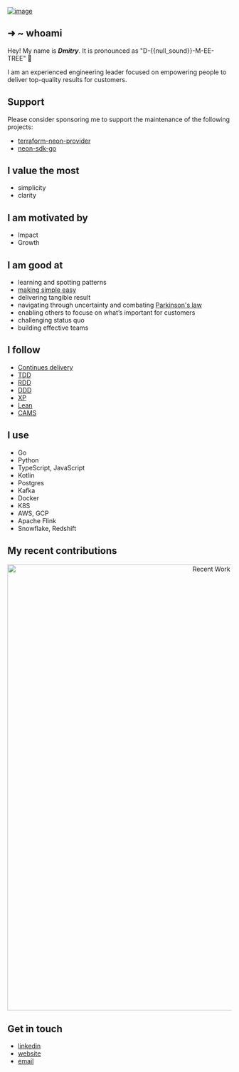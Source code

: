 [![image](https://github.com/kislerdm/kislerdm/assets/13434797/f35abb6c-24d0-4fee-b3c8-b3ebb338f112)](https://www.dkisler.com)

## ➜ ~ whoami

Hey! My name is <em><strong>Dmitry</strong></em>. It is pronounced as "D-{{null_sound}}-M-EE-TREE" 🙂

I am an experienced engineering leader focused on empowering people to deliver top-quality results for customers.

## Support

Please consider sponsoring me to support the maintenance of the following projects:
- [terraform-neon-provider](https://github.com/kislerdm/terraform-provider-neon)
- [neon-sdk-go](https://github.com/kislerdm/neon-sdk-go)

## I value the most

- simplicity
- clarity

## I am motivated by

- Impact
- Growth

## I am good at

- learning and spotting patterns
- [making simple easy](https://www.youtube.com/watch?v=SxdOUGdseq4)
- delivering tangible result
- navigating through uncertainty and combating [Parkinson's law](https://www.atlassian.com/blog/productivity/what-is-parkinsons-law)
- enabling others to focuse on what’s important for customers
- challenging status quo
- building effective teams

## I follow

- [Continues delivery](https://agilemanifesto.org/)
- [TDD](https://www.amazon.com/Kent-Beck/dp/0321146530)
- [RDD](https://tom.preston-werner.com/2010/08/23/readme-driven-development.html)
- [DDD](https://www.amazon.com/Domain-Driven-Design-Tackling-Complexity-Software/dp/0321125215/)
- [XP](http://www.extremeprogramming.org/)
- [Lean](https://businessmap.io/lean-management/what-is-lean-management)
- [CAMS](https://medium.com/@seanguthrie/devops-principles-the-cams-model-9687591ca37a)

## I use

- Go
- Python
- TypeScript, JavaScript
- Kotlin
- Postgres
- Kafka
- Docker
- K8S
- AWS, GCP
- Apache Flink
- Snowflake, Redshift

## My recent contributions

<a href="https://next.ossinsight.io/widgets/official/compose-currently-working-on?user_id=13434797&activity_type=all" target="_blank" style="display: block" align="center">
  <picture>
    <source media="(prefers-color-scheme: dark)" srcset="https://next.ossinsight.io/widgets/official/compose-currently-working-on/thumbnail.png?user_id=13434797&activity_type=all&image_size=auto&color_scheme=dark" width="1000" height="auto">
    <img alt="Recent Work - Last 28 days" src="https://next.ossinsight.io/widgets/official/compose-currently-working-on/thumbnail.png?user_id=13434797&activity_type=all&image_size=auto&color_scheme=light" width="1000" height="auto">
  </picture>
</a>

<!-- Made with [OSS Insight](https://ossinsight.io/) -->

## Get in touch

- <a href="https://linkedin.com/in/dkisler" target="_blank" rel="noreferrer noopener">linkedin</a>
- <a href="https://www.dkisler.com" target="_blank" rel="noreferrer noopener">website</a>
- <a href="mailto:admin@dkisler.com" target="_blank" rel="noreferrer noopener">email</a>
